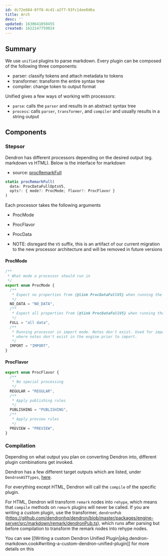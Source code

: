 ```yaml
---
id: dc72e684-8ff8-4c41-a2f7-93fc14ee0d6a
title: Arch
desc: ''
updated: 1630641050455
created: 1622147759924
---
```


## Summary

We use `unified` plugins to parse markdown. Every plugin can be composed of the following three components:
- parser: classify tokens and attach metadata to tokens
- transformer: transform the entire syntax tree
- compiler: change token to output format

Unified gives a few ways of working with processors:
- `parse`: calls the `parser` and results in an abstract syntax tree
- `process`: calls `parser`, `transformer`, and `compiler` and usually results in a string output


## Components

### Stepsor
Dendron has different processors depending on the desired output (eg. markdown vs HTML). Below is the interface for markdown

- source: [procRemarkFull](https://github.com/dendronhq/dendron/blob/51633edcd0817c9b4aa18ff25f492f7a00e6e088/packages/engine-server/src/markdown/utilsv5.ts#L344-L344)
```ts
static procRemarkFull(
  data: ProcDataFullOptsV5,
  opts?: { mode?: ProcMode; flavor?: ProcFlavor }
) 
```

Each processor takes the following arguments
- ProcMode
- ProcFlavor
- ProcData

- NOTE: disregard the `V5` suffix, this is an artifact of our current migration to the new processor architecture and will be removed in future versions

#### ProcMode
```ts
/**
 * What mode a processor should run in
 */
export enum ProcMode {
  /**
   * Expect no properties from {@link ProcDataFullV5} when running the processor
   */
  NO_DATA = "NO_DATA",
  /**
   * Expect all properties from {@link ProcDataFullV5} when running the processor
   */
  FULL = "all data",
  /**
   * Running processor in import mode. Notes don't exist. Used for import pods like {@link MarkdownPod}
   * where notes don't exist in the engine prior to import.
   */
  IMPORT = "IMPORT",
}
```

#### ProcFlavor
```ts
export enum ProcFlavor {
  /**
   * No special processing
   */
  REGULAR = "REGULAR",
  /**
   * Apply publishing rules
   */
  PUBLISHING = "PUBLISHING",
  /**
   * Apply preview rules
   */
  PREVIEW = "PREVIEW",
}

```

### Compilation
Depending on what output you plan on converting Dendron into, different plugin combinations get invoked.

Dendron has a few different target outputs which are listed, under `DendronASTTypes`, [here](https://github.com/dendronhq/dendron/blob/master/packages/engine-server/src/markdown/types.ts).

For everything except HTML, Dendron will call the `compile` of the specific plugin.

For HTML, Dendron will transform `remark` nodes into `rehype`, which means that `compile` methods on `remark` plugins will never be called. If you are writing a custom plugin, use the transformer, `dendronPub` (https://github.com/dendronhq/dendron/blob/master/packages/engine-server/src/markdown/remark/dendronPub.ts), which runs after parsing but before compilation to transform the remark nodes into rehype nodes. 

You can see [[Writing a custom Dendron Unified Plugin|pkg.dendron-markdown.cook#writing-a-custom-dendron-unified-plugin]] for more details on this
